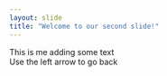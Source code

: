 ```yaml
---
layout: slide
title: "Welcome to our second slide!"
---
```


This is me adding some text  
Use the left arrow to go back  
